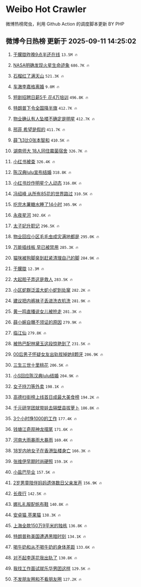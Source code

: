 # Weibo Hot Crawler 



微博热榜爬虫，利用 Github Action 的调度脚本更新 BY PHP 


## 微博今日热榜 更新于 2025-09-11 14:25:02 
1. [于朦胧昨晚9点半还在线](https://s.weibo.com/weibo?q=%23%E4%BA%8E%E6%9C%A6%E8%83%A7%E6%98%A8%E6%99%9A9%E7%82%B9%E5%8D%8A%E8%BF%98%E5%9C%A8%E7%BA%BF%23&t=31&band_rank=1&Refer=top) `13.5M 🔥` 

1. [NASA明确发现火星生命迹象](https://s.weibo.com/weibo?q=%23NASA%E6%98%8E%E7%A1%AE%E5%8F%91%E7%8E%B0%E7%81%AB%E6%98%9F%E7%94%9F%E5%91%BD%E8%BF%B9%E8%B1%A1%23&t=31&band_rank=2&Refer=top) `686.7K 🔥` 

1. [石榴红了满天山](https://s.weibo.com/weibo?q=%23%E7%9F%B3%E6%A6%B4%E7%BA%A2%E4%BA%86%E6%BB%A1%E5%A4%A9%E5%B1%B1%23&t=31&band_rank=3&Refer=top) `521.3K 🔥` 

1. [车澈李嘉格离婚](https://s.weibo.com/weibo?q=%E8%BD%A6%E6%BE%88%E6%9D%8E%E5%98%89%E6%A0%BC%E7%A6%BB%E5%A9%9A&t=31&band_rank=4&Refer=top) `9.0M 🔥` 

1. [短剧招聘日薪5千 花4万培训](https://s.weibo.com/weibo?q=%E7%9F%AD%E5%89%A7%E6%8B%9B%E8%81%98%E6%97%A5%E8%96%AA5%E5%8D%83%20%E8%8A%B14%E4%B8%87%E5%9F%B9%E8%AE%AD&t=31&band_rank=5&Refer=top) `496.8K 🔥` 

1. [特朗普下令全国降半旗](https://s.weibo.com/weibo?q=%23%E7%89%B9%E6%9C%97%E6%99%AE%E4%B8%8B%E4%BB%A4%E5%85%A8%E5%9B%BD%E9%99%8D%E5%8D%8A%E6%97%97%23&t=31&band_rank=6&Refer=top) `412.7K 🔥` 

1. [物业确认有人坠楼不确定是明星](https://s.weibo.com/weibo?q=%23%E7%89%A9%E4%B8%9A%E7%A1%AE%E8%AE%A4%E6%9C%89%E4%BA%BA%E5%9D%A0%E6%A5%BC%E4%B8%8D%E7%A1%AE%E5%AE%9A%E6%98%AF%E6%98%8E%E6%98%9F%23&t=31&band_rank=7&Refer=top) `412.7K 🔥` 

1. [邢菲 希望是假的](https://s.weibo.com/weibo?q=%E9%82%A2%E8%8F%B2%20%E5%B8%8C%E6%9C%9B%E6%98%AF%E5%81%87%E7%9A%84&t=31&band_rank=8&Refer=top) `411.7K 🔥` 

1. [薛飞3比0张本智和](https://s.weibo.com/weibo?q=%23%E8%96%9B%E9%A3%9E3%E6%AF%940%E5%BC%A0%E6%9C%AC%E6%99%BA%E5%92%8C%23&t=31&band_rank=9&Refer=top) `410.5K 🔥` 

1. [湖南师大 18人同住霉菌宿舍](https://s.weibo.com/weibo?q=%E6%B9%96%E5%8D%97%E5%B8%88%E5%A4%A7%2018%E4%BA%BA%E5%90%8C%E4%BD%8F%E9%9C%89%E8%8F%8C%E5%AE%BF%E8%88%8D&t=31&band_rank=10&Refer=top) `326.7K 🔥` 

1. [小红书被查](https://s.weibo.com/weibo?q=%23%E5%B0%8F%E7%BA%A2%E4%B9%A6%E8%A2%AB%E6%9F%A5%23&t=31&band_rank=11&Refer=top) `326.4K 🔥` 

1. [陈汉典lulu宣布结婚](https://s.weibo.com/weibo?q=%23%E9%99%88%E6%B1%89%E5%85%B8lulu%E5%AE%A3%E5%B8%83%E7%BB%93%E5%A9%9A%23&t=31&band_rank=12&Refer=top) `318.8K 🔥` 

1. [小红书炒作明星个人动态](https://s.weibo.com/weibo?q=%23%E5%B0%8F%E7%BA%A2%E4%B9%A6%E7%82%92%E4%BD%9C%E6%98%8E%E6%98%9F%E4%B8%AA%E4%BA%BA%E5%8A%A8%E6%80%81%23&t=31&band_rank=13&Refer=top) `316.0K 🔥` 

1. [冯绍峰 从所有85花的世界路过](https://s.weibo.com/weibo?q=%E5%86%AF%E7%BB%8D%E5%B3%B0%20%E4%BB%8E%E6%89%80%E6%9C%8985%E8%8A%B1%E7%9A%84%E4%B8%96%E7%95%8C%E8%B7%AF%E8%BF%87&t=31&band_rank=14&Refer=top) `310.5K 🔥` 

1. [吃完木薯糖水睡了14小时](https://s.weibo.com/weibo?q=%E5%90%83%E5%AE%8C%E6%9C%A8%E8%96%AF%E7%B3%96%E6%B0%B4%E7%9D%A1%E4%BA%8614%E5%B0%8F%E6%97%B6&t=31&band_rank=15&Refer=top) `305.9K 🔥` 

1. [永夜星河](https://s.weibo.com/weibo?q=%E6%B0%B8%E5%A4%9C%E6%98%9F%E6%B2%B3&t=31&band_rank=16&Refer=top) `302.6K 🔥` 

1. [太子妃升职记](https://s.weibo.com/weibo?q=%E5%A4%AA%E5%AD%90%E5%A6%83%E5%8D%87%E8%81%8C%E8%AE%B0&t=31&band_rank=17&Refer=top) `296.5K 🔥` 

1. [物业回应小区毛毛虫成灾满地都是](https://s.weibo.com/weibo?q=%23%E7%89%A9%E4%B8%9A%E5%9B%9E%E5%BA%94%E5%B0%8F%E5%8C%BA%E6%AF%9B%E6%AF%9B%E8%99%AB%E6%88%90%E7%81%BE%E6%BB%A1%E5%9C%B0%E9%83%BD%E6%98%AF%23&t=31&band_rank=18&Refer=top) `295.0K 🔥` 

1. [万能插线板 早已被禁用](https://s.weibo.com/weibo?q=%E4%B8%87%E8%83%BD%E6%8F%92%E7%BA%BF%E6%9D%BF%20%E6%97%A9%E5%B7%B2%E8%A2%AB%E7%A6%81%E7%94%A8&t=31&band_rank=19&Refer=top) `285.3K 🔥` 

1. [猫咪被狗脚臭到赶紧清理自己的脚](https://s.weibo.com/weibo?q=%E7%8C%AB%E5%92%AA%E8%A2%AB%E7%8B%97%E8%84%9A%E8%87%AD%E5%88%B0%E8%B5%B6%E7%B4%A7%E6%B8%85%E7%90%86%E8%87%AA%E5%B7%B1%E7%9A%84%E8%84%9A&t=31&band_rank=20&Refer=top) `284.9K 🔥` 

1. [于朦胧](https://s.weibo.com/weibo?q=%E4%BA%8E%E6%9C%A6%E8%83%A7&t=31&band_rank=21&Refer=top) `12.3M 🔥` 

1. [大起胆子弄这是救人](https://s.weibo.com/weibo?q=%23%E5%A4%A7%E8%B5%B7%E8%83%86%E5%AD%90%E5%BC%84%E8%BF%99%E6%98%AF%E6%95%91%E4%BA%BA%23&t=31&band_rank=22&Refer=top) `283.5K 🔥` 

1. [小区蛇群泛滥大蛇小蛇到处窜](https://s.weibo.com/weibo?q=%23%E5%B0%8F%E5%8C%BA%E8%9B%87%E7%BE%A4%E6%B3%9B%E6%BB%A5%E5%A4%A7%E8%9B%87%E5%B0%8F%E8%9B%87%E5%88%B0%E5%A4%84%E7%AA%9C%23&t=31&band_rank=23&Refer=top) `282.2K 🔥` 

1. [建议把内裤袜子丢进洗衣机洗](https://s.weibo.com/weibo?q=%E5%BB%BA%E8%AE%AE%E6%8A%8A%E5%86%85%E8%A3%A4%E8%A2%9C%E5%AD%90%E4%B8%A2%E8%BF%9B%E6%B4%97%E8%A1%A3%E6%9C%BA%E6%B4%97&t=31&band_rank=24&Refer=top) `281.9K 🔥` 

1. [黄一鸣直播说女儿被抢走](https://s.weibo.com/weibo?q=%23%E9%BB%84%E4%B8%80%E9%B8%A3%E7%9B%B4%E6%92%AD%E8%AF%B4%E5%A5%B3%E5%84%BF%E8%A2%AB%E6%8A%A2%E8%B5%B0%23&t=31&band_rank=25&Refer=top) `281.3K 🔥` 

1. [薛小婉自曝不领证的原因](https://s.weibo.com/weibo?q=%23%E8%96%9B%E5%B0%8F%E5%A9%89%E8%87%AA%E6%9B%9D%E4%B8%8D%E9%A2%86%E8%AF%81%E7%9A%84%E5%8E%9F%E5%9B%A0%23&t=31&band_rank=26&Refer=top) `279.9K 🔥` 

1. [临江仙](https://s.weibo.com/weibo?q=%E4%B8%B4%E6%B1%9F%E4%BB%99&t=31&band_rank=27&Refer=top) `279.8K 🔥` 

1. [被热巴配林黛玉这段惊艳到了](https://s.weibo.com/weibo?q=%E8%A2%AB%E7%83%AD%E5%B7%B4%E9%85%8D%E6%9E%97%E9%BB%9B%E7%8E%89%E8%BF%99%E6%AE%B5%E6%83%8A%E8%89%B3%E5%88%B0%E4%BA%86&t=31&band_rank=28&Refer=top) `231.5K 🔥` 

1. [00后男子怀疑女友出轨拔掉她8颗牙](https://s.weibo.com/weibo?q=%2300%E5%90%8E%E7%94%B7%E5%AD%90%E6%80%80%E7%96%91%E5%A5%B3%E5%8F%8B%E5%87%BA%E8%BD%A8%E6%8B%94%E6%8E%89%E5%A5%B98%E9%A2%97%E7%89%99%23&t=31&band_rank=29&Refer=top) `206.9K 🔥` 

1. [三生三世十里桃花](https://s.weibo.com/weibo?q=%E4%B8%89%E7%94%9F%E4%B8%89%E4%B8%96%E5%8D%81%E9%87%8C%E6%A1%83%E8%8A%B1&t=31&band_rank=30&Refer=top) `206.5K 🔥` 

1. [小S回应陈汉典lulu结婚](https://s.weibo.com/weibo?q=%23%E5%B0%8FS%E5%9B%9E%E5%BA%94%E9%99%88%E6%B1%89%E5%85%B8lulu%E7%BB%93%E5%A9%9A%23&t=31&band_rank=31&Refer=top) `204.9K 🔥` 

1. [女子持刀等外卖](https://s.weibo.com/weibo?q=%E5%A5%B3%E5%AD%90%E6%8C%81%E5%88%80%E7%AD%89%E5%A4%96%E5%8D%96&t=31&band_rank=32&Refer=top) `198.1K 🔥` 

1. [高德扫街榜上线首日成最大美食榜](https://s.weibo.com/weibo?q=%23%E9%AB%98%E5%BE%B7%E6%89%AB%E8%A1%97%E6%A6%9C%E4%B8%8A%E7%BA%BF%E9%A6%96%E6%97%A5%E6%88%90%E6%9C%80%E5%A4%A7%E7%BE%8E%E9%A3%9F%E6%A6%9C%23&t=31&band_rank=33&Refer=top) `194.2K 🔥` 

1. [千元研学团就带娃去隔壁县拔萝卜](https://s.weibo.com/weibo?q=%23%E5%8D%83%E5%85%83%E7%A0%94%E5%AD%A6%E5%9B%A2%E5%B0%B1%E5%B8%A6%E5%A8%83%E5%8E%BB%E9%9A%94%E5%A3%81%E5%8E%BF%E6%8B%94%E8%90%9D%E5%8D%9C%23&t=31&band_rank=34&Refer=top) `186.8K 🔥` 

1. [3个小时挣1000的工作](https://s.weibo.com/weibo?q=3%E4%B8%AA%E5%B0%8F%E6%97%B6%E6%8C%A31000%E7%9A%84%E5%B7%A5%E4%BD%9C&t=31&band_rank=35&Refer=top) `177.4K 🔥` 

1. [钱塘江奇观神龙摆尾](https://s.weibo.com/weibo?q=%23%E9%92%B1%E5%A1%98%E6%B1%9F%E5%A5%87%E8%A7%82%E7%A5%9E%E9%BE%99%E6%91%86%E5%B0%BE%23&t=31&band_rank=36&Refer=top) `171.6K 🔥` 

1. [河南大雨暴雨大暴雨](https://s.weibo.com/weibo?q=%23%E6%B2%B3%E5%8D%97%E5%A4%A7%E9%9B%A8%E6%9A%B4%E9%9B%A8%E5%A4%A7%E6%9A%B4%E9%9B%A8%23&t=31&band_rank=37&Refer=top) `169.4K 🔥` 

1. [18岁内地女子在香港坠楼身亡](https://s.weibo.com/weibo?q=%2318%E5%B2%81%E5%86%85%E5%9C%B0%E5%A5%B3%E5%AD%90%E5%9C%A8%E9%A6%99%E6%B8%AF%E5%9D%A0%E6%A5%BC%E8%BA%AB%E4%BA%A1%23&t=31&band_rank=38&Refer=top) `166.3K 🔥` 

1. [张维伊早期时尚硬照](https://s.weibo.com/weibo?q=%E5%BC%A0%E7%BB%B4%E4%BC%8A%E6%97%A9%E6%9C%9F%E6%97%B6%E5%B0%9A%E7%A1%AC%E7%85%A7&t=31&band_rank=39&Refer=top) `159.1K 🔥` 

1. [小盐巴毕业](https://s.weibo.com/weibo?q=%E5%B0%8F%E7%9B%90%E5%B7%B4%E6%AF%95%E4%B8%9A&t=31&band_rank=40&Refer=top) `157.5K 🔥` 

1. [2岁男童陪伴妈妈遗体数日父亲发声](https://s.weibo.com/weibo?q=%232%E5%B2%81%E7%94%B7%E7%AB%A5%E9%99%AA%E4%BC%B4%E5%A6%88%E5%A6%88%E9%81%97%E4%BD%93%E6%95%B0%E6%97%A5%E7%88%B6%E4%BA%B2%E5%8F%91%E5%A3%B0%23&t=31&band_rank=41&Refer=top) `156.9K 🔥` 

1. [长夜行](https://s.weibo.com/weibo?q=%E9%95%BF%E5%A4%9C%E8%A1%8C&t=31&band_rank=42&Refer=top) `142.5K 🔥` 

1. [娜扎礼服配帆布鞋](https://s.weibo.com/weibo?q=%E5%A8%9C%E6%89%8E%E7%A4%BC%E6%9C%8D%E9%85%8D%E5%B8%86%E5%B8%83%E9%9E%8B&t=31&band_rank=43&Refer=top) `140.8K 🔥` 

1. [安卓猫 苹果猫](https://s.weibo.com/weibo?q=%E5%AE%89%E5%8D%93%E7%8C%AB%20%E8%8B%B9%E6%9E%9C%E7%8C%AB&t=31&band_rank=44&Refer=top) `138.3K 🔥` 

1. [上海全款150万9平米的独栋](https://s.weibo.com/weibo?q=%E4%B8%8A%E6%B5%B7%E5%85%A8%E6%AC%BE150%E4%B8%879%E5%B9%B3%E7%B1%B3%E7%9A%84%E7%8B%AC%E6%A0%8B&t=31&band_rank=45&Refer=top) `136.8K 🔥` 

1. [特朗普称美国遭遇黑暗时刻](https://s.weibo.com/weibo?q=%23%E7%89%B9%E6%9C%97%E6%99%AE%E7%A7%B0%E7%BE%8E%E5%9B%BD%E9%81%AD%E9%81%87%E9%BB%91%E6%9A%97%E6%97%B6%E5%88%BB%23&t=31&band_rank=46&Refer=top) `134.1K 🔥` 

1. [喝牛奶和从不喝牛奶的身体差距](https://s.weibo.com/weibo?q=%E5%96%9D%E7%89%9B%E5%A5%B6%E5%92%8C%E4%BB%8E%E4%B8%8D%E5%96%9D%E7%89%9B%E5%A5%B6%E7%9A%84%E8%BA%AB%E4%BD%93%E5%B7%AE%E8%B7%9D&t=31&band_rank=47&Refer=top) `133.6K 🔥` 

1. [对不起李莲花我出轨了](https://s.weibo.com/weibo?q=%E5%AF%B9%E4%B8%8D%E8%B5%B7%E6%9D%8E%E8%8E%B2%E8%8A%B1%E6%88%91%E5%87%BA%E8%BD%A8%E4%BA%86&t=31&band_rank=48&Refer=top) `130.8K 🔥` 

1. [我找工作面试就乐华男团这样](https://s.weibo.com/weibo?q=%E6%88%91%E6%89%BE%E5%B7%A5%E4%BD%9C%E9%9D%A2%E8%AF%95%E5%B0%B1%E4%B9%90%E5%8D%8E%E7%94%B7%E5%9B%A2%E8%BF%99%E6%A0%B7&t=31&band_rank=49&Refer=top) `129.5K 🔥` 

1. [不发朋友圈和不看朋友圈](https://s.weibo.com/weibo?q=%E4%B8%8D%E5%8F%91%E6%9C%8B%E5%8F%8B%E5%9C%88%E5%92%8C%E4%B8%8D%E7%9C%8B%E6%9C%8B%E5%8F%8B%E5%9C%88&t=31&band_rank=50&Refer=top) `127.2K 🔥` 

